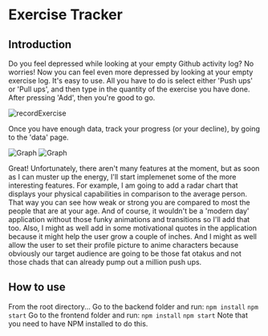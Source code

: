 # Exercise Tracker

## Introduction
Do you feel depressed while looking at your empty Github activity log?
No worries! Now you can feel even more depressed by looking at your empty exercise log.
It's easy to use. All you have to do is select either 'Push ups' or 'Pull ups', and then
type in the quantity of the exercise you have done. After pressing 'Add', then you're good to go.

![recordExercise](https://user-images.githubusercontent.com/24401134/176348739-2ad01569-07b3-4a9c-94e5-efabfd302841.png)

Once you have enough data, track your progress (or your decline), by going to the 'data' page.

![Graph](https://user-images.githubusercontent.com/24401134/176349062-62be8dd8-7e1b-41af-8299-b6ee3250992c.png)
![Graph](https://user-images.githubusercontent.com/24401134/176349178-0421b75d-986a-48f8-87da-ba9f7ecfc7ee.png)

Great! Unfortunately, there aren't many features at the moment, but as soon as I can muster up the energy,
I'll start implemenet some of the more interesting features. For example, I am going to add a radar chart
that displays your physical capabilities in comparison to the average person. That way you can see how
weak or strong you are compared to most the people that are at your age. And of course, it wouldn't be a
'modern day' application without those funky animations and transitions so I'll add that too.
Also, I might as well add in some motivational quotes in the application because it might help the user
grow a couple of inches. And I might as well allow the user to set their profile picture to anime characters
because obviously our target audience are going to be those fat otakus and not those chads that can already pump
out a million push ups. 

## How to use
From the root directory...
Go to the backend folder and run:
`npm install`
`npm start`
Go to the frontend folder and run:
`npm install`
`npm start`
Note that you need to have NPM installed to do this. 
